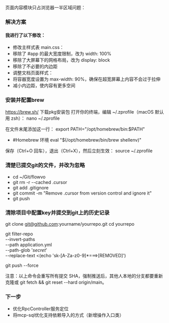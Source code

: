 页面内容模块只占浏览器一半区域问题：
### 解决方案
#### 我进行了以下修改：
- 修改主样式表 main.css：
- 移除了 #app 的最大宽度限制，改为 width: 100%
- 移除了大屏幕下的网格布局，改为 display: block
- 移除了不必要的内边距
- 调整文档页面样式：
- 将容器宽度设置为 max-width: 90%，确保在超宽屏幕上内容不会过于拉伸
- 减小内边距，使内容有更多空间


### 安装并配置brew
https://brew.sh/
下载pkg安装包
打开你的终端，编辑 ~/.zprofile（macOS 默认用 zsh）：
nano ~/.zprofile

在文件末尾添加这一行：
export PATH="/opt/homebrew/bin:$PATH"

- #Homebrew 环境
eval "$(/opt/homebrew/bin/brew shellenv)"

保存（Ctrl+O 回车），退出（Ctrl+X），然后立刻生效：
source ~/.zprofile


### 清楚已提交git的文件，并改为忽略
- cd ~/Git/flowvo
- git rm -r --cached .cursor
- git add .gitignore
- git commit -m "Remove .cursor from version control and ignore it"
- git push

### 清除项目中配置key并提交到git上的历史记录
git clone git@github.com:yourname/yourrepo.git
cd yourrepo

git filter-repo \
  --invert-paths \
  --path application.yml \
  --path-glob '*secret*' \
  --replace-text <(echo 'sk-[A-Za-z0-9]*===>[REMOVED]')

git push --force

注意：以上命令会重写所有提交 SHA，强制推送后，其他人本地的分支都要重新克隆或 git fetch && git reset --hard origin/main。

### 下一步
- 优化RpcController服务定位
- 将mcp-sql优化支持依赖导入的方式（新增操作入口类）

